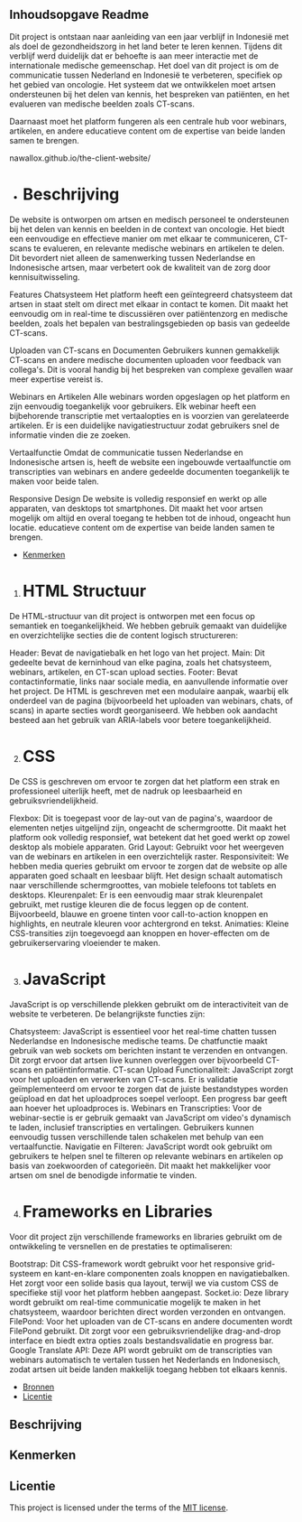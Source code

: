 

## Inhoudsopgave Readme

Dit project is ontstaan naar aanleiding van een jaar verblijf in Indonesië met als doel de gezondheidszorg in het land beter te leren kennen. Tijdens dit verblijf werd duidelijk dat er behoefte is aan meer interactie met de internationale medische gemeenschap. Het doel van dit project is om de communicatie tussen Nederland en Indonesië te verbeteren, specifiek op het gebied van oncologie. Het systeem dat we ontwikkelen moet artsen ondersteunen bij het delen van kennis, het bespreken van patiënten, en het evalueren van medische beelden zoals CT-scans.

Daarnaast moet het platform fungeren als een centrale hub voor webinars, artikelen, en andere educatieve content om de expertise van beide landen samen te brengen.

nawallox.github.io/the-client-website/

  * <h1> Beschrijving </h1>

  De website is ontworpen om artsen en medisch personeel te ondersteunen bij het delen van kennis en beelden in de context van oncologie. Het biedt een eenvoudige en effectieve manier om met elkaar te communiceren, CT-scans te evalueren, en relevante medische webinars en artikelen te delen. Dit bevordert niet alleen de samenwerking tussen Nederlandse en Indonesische artsen, maar verbetert ook de kwaliteit van de zorg door kennisuitwisseling.

Features
Chatsysteem
Het platform heeft een geïntegreerd chatsysteem dat artsen in staat stelt om direct met elkaar in contact te komen. Dit maakt het eenvoudig om in real-time te discussiëren over patiëntenzorg en medische beelden, zoals het bepalen van bestralingsgebieden op basis van gedeelde CT-scans.

Uploaden van CT-scans en Documenten
Gebruikers kunnen gemakkelijk CT-scans en andere medische documenten uploaden voor feedback van collega's. Dit is vooral handig bij het bespreken van complexe gevallen waar meer expertise vereist is.

Webinars en Artikelen
Alle webinars worden opgeslagen op het platform en zijn eenvoudig toegankelijk voor gebruikers. Elk webinar heeft een bijbehorende transcriptie met vertaalopties en is voorzien van gerelateerde artikelen. Er is een duidelijke navigatiestructuur zodat gebruikers snel de informatie vinden die ze zoeken.

Vertaalfunctie
Omdat de communicatie tussen Nederlandse en Indonesische artsen is, heeft de website een ingebouwde vertaalfunctie om transcripties van webinars en andere gedeelde documenten toegankelijk te maken voor beide talen.

Responsive Design
De website is volledig responsief en werkt op alle apparaten, van desktops tot smartphones. Dit maakt het voor artsen mogelijk om altijd en overal toegang te hebben tot de inhoud, ongeacht hun locatie. educatieve content om de expertise van beide landen samen te brengen.
  * [Kenmerken](#kenmerken)

  1. <h1> HTML Structuur </h1>

De HTML-structuur van dit project is ontworpen met een focus op semantiek en toegankelijkheid. We hebben gebruik gemaakt van duidelijke en overzichtelijke secties die de content logisch structureren:

Header: Bevat de navigatiebalk en het logo van het project.
Main: Dit gedeelte bevat de kerninhoud van elke pagina, zoals het chatsysteem, webinars, artikelen, en CT-scan upload secties.
Footer: Bevat contactinformatie, links naar sociale media, en aanvullende informatie over het project.
De HTML is geschreven met een modulaire aanpak, waarbij elk onderdeel van de pagina (bijvoorbeeld het uploaden van webinars, chats, of scans) in aparte secties wordt georganiseerd. We hebben ook aandacht besteed aan het gebruik van ARIA-labels voor betere toegankelijkheid.

2. <h1> CSS </h1>
De CSS is geschreven om ervoor te zorgen dat het platform een strak en professioneel uiterlijk heeft, met de nadruk op leesbaarheid en gebruiksvriendelijkheid.

Flexbox: Dit is toegepast voor de lay-out van de pagina's, waardoor de elementen netjes uitgelijnd zijn, ongeacht de schermgrootte. Dit maakt het platform ook volledig responsief, wat betekent dat het goed werkt op zowel desktop als mobiele apparaten.
Grid Layout: Gebruikt voor het weergeven van de webinars en artikelen in een overzichtelijk raster.
Responsiviteit: We hebben media queries gebruikt om ervoor te zorgen dat de website op alle apparaten goed schaalt en leesbaar blijft. Het design schaalt automatisch naar verschillende schermgroottes, van mobiele telefoons tot tablets en desktops.
Kleurenpalet: Er is een eenvoudig maar strak kleurenpalet gebruikt, met rustige kleuren die de focus leggen op de content. Bijvoorbeeld, blauwe en groene tinten voor call-to-action knoppen en highlights, en neutrale kleuren voor achtergrond en tekst.
Animaties: Kleine CSS-transities zijn toegevoegd aan knoppen en hover-effecten om de gebruikerservaring vloeiender te maken.

3. <h1> JavaScript </h1>
JavaScript is op verschillende plekken gebruikt om de interactiviteit van de website te verbeteren. De belangrijkste functies zijn:

Chatsysteem: JavaScript is essentieel voor het real-time chatten tussen Nederlandse en Indonesische medische teams. De chatfunctie maakt gebruik van web sockets om berichten instant te verzenden en ontvangen. Dit zorgt ervoor dat artsen live kunnen overleggen over bijvoorbeeld CT-scans en patiëntinformatie.
CT-scan Upload Functionaliteit: JavaScript zorgt voor het uploaden en verwerken van CT-scans. Er is validatie geïmplementeerd om ervoor te zorgen dat de juiste bestandstypes worden geüpload en dat het uploadproces soepel verloopt. Een progress bar geeft aan hoever het uploadproces is.
Webinars en Transcripties: Voor de webinar-sectie is er gebruik gemaakt van JavaScript om video's dynamisch te laden, inclusief transcripties en vertalingen. Gebruikers kunnen eenvoudig tussen verschillende talen schakelen met behulp van een vertaalfunctie.
Navigatie en Filteren: JavaScript wordt ook gebruikt om gebruikers te helpen snel te filteren op relevante webinars en artikelen op basis van zoekwoorden of categorieën. Dit maakt het makkelijker voor artsen om snel de benodigde informatie te vinden.

4. <h1> Frameworks en Libraries </h1>

Voor dit project zijn verschillende frameworks en libraries gebruikt om de ontwikkeling te versnellen en de prestaties te optimaliseren:

Bootstrap: Dit CSS-framework wordt gebruikt voor het responsive grid-systeem en kant-en-klare componenten zoals knoppen en navigatiebalken. Het zorgt voor een solide basis qua layout, terwijl we via custom CSS de specifieke stijl voor het platform hebben aangepast.
Socket.io: Deze library wordt gebruikt om real-time communicatie mogelijk te maken in het chatsysteem, waardoor berichten direct worden verzonden en ontvangen.
FilePond: Voor het uploaden van de CT-scans en andere documenten wordt FilePond gebruikt. Dit zorgt voor een gebruiksvriendelijke drag-and-drop interface en biedt extra opties zoals bestandsvalidatie en progress bar.
Google Translate API: Deze API wordt gebruikt om de transcripties van webinars automatisch te vertalen tussen het Nederlands en Indonesisch, zodat artsen uit beide landen makkelijk toegang hebben tot elkaars kennis.
  * [Bronnen](#bronnen)
  * [Licentie](#licentie)

## Beschrijving
<!-- In de Beschrijving staat hoe je project er uit ziet, hoe het werkt en wat je er mee kan. -->
<!-- Voeg een mooie poster visual toe 📸 -->
<!-- Voeg een link toe naar Github Pages 🌐-->

## Kenmerken
<!-- Bij Kenmerken staat welke technieken zijn gebruikt en hoe. Wat is de HTML structuur? Wat zijn de belangrijkste dingen in CSS? Wat is er met Javascript gedaan en hoe? Misschien heb je een framwork of library gebruikt? -->



## Licentie

This project is licensed under the terms of the [MIT license](./LICENSE).
